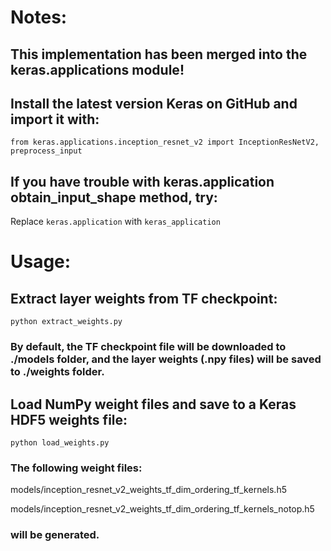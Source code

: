# Notes:
## This implementation has been merged into the keras.applications module!

## Install the latest version Keras on GitHub and import it with: 

``` 
from keras.applications.inception_resnet_v2 import InceptionResNetV2, preprocess_input
```

## If you have trouble with keras.application obtain_input_shape method, try:
Replace ```keras.application``` with ```keras_application```

# Usage:
## Extract layer weights from TF checkpoint:
```
python extract_weights.py
```
### By default, the TF checkpoint file will be downloaded to ./models folder, and the layer weights (.npy files) will be saved to ./weights folder.

## Load NumPy weight files and save to a Keras HDF5 weights file:
```
python load_weights.py
```

### The following weight files:

models/inception_resnet_v2_weights_tf_dim_ordering_tf_kernels.h5

models/inception_resnet_v2_weights_tf_dim_ordering_tf_kernels_notop.h5
### will be generated.
